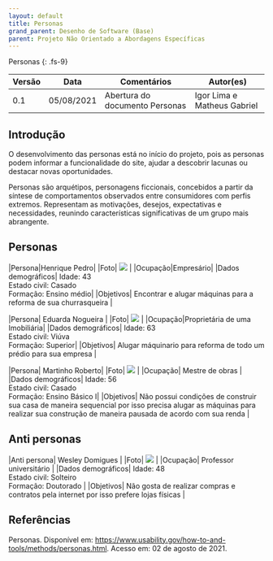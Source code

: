 ```yaml
---
layout: default
title: Personas
grand_parent: Desenho de Software (Base)
parent: Projeto Não Orientado a Abordagens Específicas
---
```


Personas
{: .fs-9}

|Versão | Data | Comentários | Autor(es) |
|-------|------|-------------|-----------|
|0.1|05/08/2021|Abertura do documento Personas|Igor Lima e Matheus Gabriel|

## Introdução

O desenvolvimento das personas está no início do projeto, pois as personas podem informar a funcionalidade do site, 
ajudar a descobrir lacunas ou destacar novas oportunidades. 

Personas são arquétipos, personagens ficcionais, concebidos 
a partir da síntese de comportamentos observados entre consumidores com perfis extremos. Representam as motivações, 
desejos, expectativas e necessidades, reunindo características significativas de um grupo mais abrangente.

## Personas

|Persona|Henrique Pedro|
|Foto| <a href="{{ site.baseurl }}/assets/images/personas/henriquePedro.png" data-toggle="lightbox" class="persona"> <img src="{{ site.baseurl }}/assets/images/personas/henriquePedro.png" class="img-fluid" /></a> |
|Ocupação|Empresário|
|Dados demográficos| Idade: 43<br> Estado civil: Casado<br> Formação: Ensino médio|
|Objetivos| Encontrar e alugar máquinas para a reforma de sua churrasqueira |

|Persona| Eduarda Nogueira |
|Foto| <a href="{{ site.baseurl }}/assets/images/personas/eduardaNogueira.png" data-toggle="lightbox" class="persona"> <img src="{{ site.baseurl }}/assets/images/personas/eduardaNogueira.png" class="img-fluid" /></a> |
|Ocupação|Proprietária de uma Imobiliária|
|Dados demográficos| Idade: 63<br> Estado civil: Viúva<br> Formação: Superior|
|Objetivos| Alugar máquinario para reforma de todo um prédio para sua empresa |

|Persona| Martinho Roberto|
|Foto| <a href="{{ site.baseurl }}/assets/images/personas/martinhoRoberto.png" data-toggle="lightbox" class="persona"> <img src="{{ site.baseurl }}/assets/images/personas/martinhoRoberto.png" class="img-fluid" /></a> |
|Ocupação| Mestre de obras |
|Dados demográficos| Idade: 56<br> Estado civil: Casado<br> Formação: Ensino Básico I|
|Objetivos| Não possui condições de construir sua casa de maneira sequencial por isso precisa alugar as máquinas para realizar sua construção de maneira pausada de acordo com sua renda |

## Anti personas

|Anti persona| Wesley Domigues |
|Foto| <a href="{{ site.baseurl }}/assets/images/personas/wesleyDomingues.png" data-toggle="lightbox" class="persona"> <img src="{{ site.baseurl }}/assets/images/personas/wesleyDomingues.png" class="img-fluid" /></a> |
|Ocupação| Professor universitário |
|Dados demográficos| Idade: 48<br> Estado civil: Solteiro<br> Formação: Doutorado |
|Objetivos| Não gosta de realizar compras e contratos pela internet por isso prefere lojas físicas |

## Referências

Personas. Disponível em: <https://www.usability.gov/how-to-and-tools/methods/personas.html>. Acesso em: 02 de agosto de 2021.

